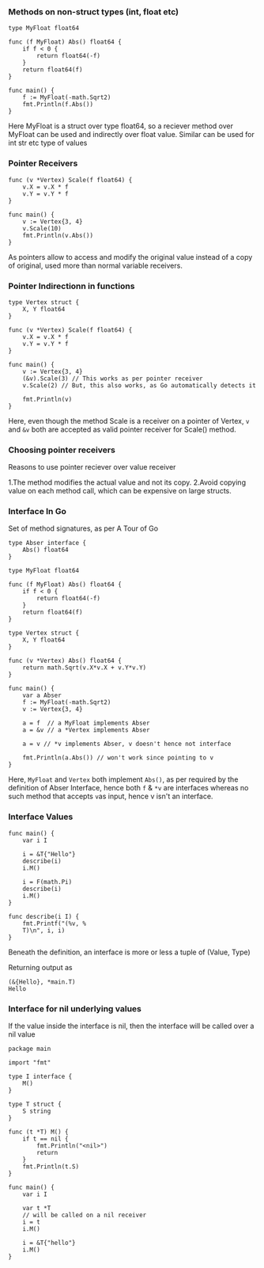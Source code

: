 ### Methods on non-struct types (int, float etc)

```
type MyFloat float64

func (f MyFloat) Abs() float64 {
	if f < 0 {
		return float64(-f)
	}
	return float64(f)
}

func main() {
	f := MyFloat(-math.Sqrt2)
	fmt.Println(f.Abs())
}
```

Here MyFloat is a struct over type float64, so a reciever method over MyFloat can be used and indirectly over float value. Similar can be used for int str etc type of values

### Pointer Receivers

```
func (v *Vertex) Scale(f float64) {
	v.X = v.X * f
	v.Y = v.Y * f
}

func main() {
	v := Vertex{3, 4}
	v.Scale(10)
	fmt.Println(v.Abs())
}
```

As pointers allow to access and modify the original value instead of a copy of original, used more than normal variable receivers.

### Pointer Indirectionn in functions

```
type Vertex struct {
	X, Y float64
}

func (v *Vertex) Scale(f float64) {
	v.X = v.X * f
	v.Y = v.Y * f
}

func main() {
	v := Vertex{3, 4}
	(&v).Scale(3) // This works as per pointer receiver
	v.Scale(2) // But, this also works, as Go automatically detects it

	fmt.Println(v)
}

```

Here, even though the method Scale is a receiver on a pointer of Vertex, `v` and `&v` both are accepted as valid pointer receiver for Scale() method.

### Choosing pointer receivers

Reasons to use pointer reciever over value receiver

1.The method modifies the actual value and not its copy.
2.Avoid copying value on each method call, which can be expensive on large structs.

### Interface In Go
Set of method signatures, as per A Tour of Go

```
type Abser interface {
	Abs() float64
}

type MyFloat float64

func (f MyFloat) Abs() float64 {
	if f < 0 {
		return float64(-f)
	}
	return float64(f)
}

type Vertex struct {
	X, Y float64
}

func (v *Vertex) Abs() float64 {
	return math.Sqrt(v.X*v.X + v.Y*v.Y)
}

func main() {
	var a Abser
	f := MyFloat(-math.Sqrt2)
	v := Vertex{3, 4}

	a = f  // a MyFloat implements Abser
	a = &v // a *Vertex implements Abser

	a = v // *v implements Abser, v doesn't hence not interface

	fmt.Println(a.Abs()) // won't work since pointing to v
}
```

Here, `MyFloat` and `Vertex` both implement `Abs()`, as per required by the definition of Abser Interface, hence both `f` & `*v` are interfaces whereas no such method that accepts `v`as input, hence v isn't an interface.


### Interface Values

```
func main() {
	var i I

	i = &T{"Hello"}
	describe(i)
	i.M()

	i = F(math.Pi)
	describe(i)
	i.M()
}

func describe(i I) {
	fmt.Printf("(%v, %
	T)\n", i, i)
}
```
Beneath the definition, an interface is more or less a tuple of (Value, Type)

Returning output as

```
(&{Hello}, *main.T)
Hello
```

### Interface for nil underlying values

If the value inside the interface is nil, then the interface will be called over a nil value
```
package main

import "fmt"

type I interface {
	M()
}

type T struct {
	S string
}

func (t *T) M() {
	if t == nil {
		fmt.Println("<nil>")
		return
	}
	fmt.Println(t.S)
}

func main() {
	var i I

	var t *T
	// will be called on a nil receiver
	i = t
	i.M()

	i = &T{"hello"}
	i.M()
}
```


